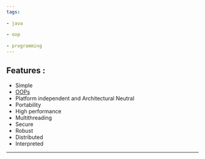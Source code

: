 ```yaml
---
tags:
  
- java
  
- oop
  
- programming
---
```

## Features :

* Simple
* [OOPs](OOPs)
* Platform independent and Architectural Neutral
* Portability
* High performance
* Multithreading
* Secure
* Robust
* Distributed
* Interpreted

---
